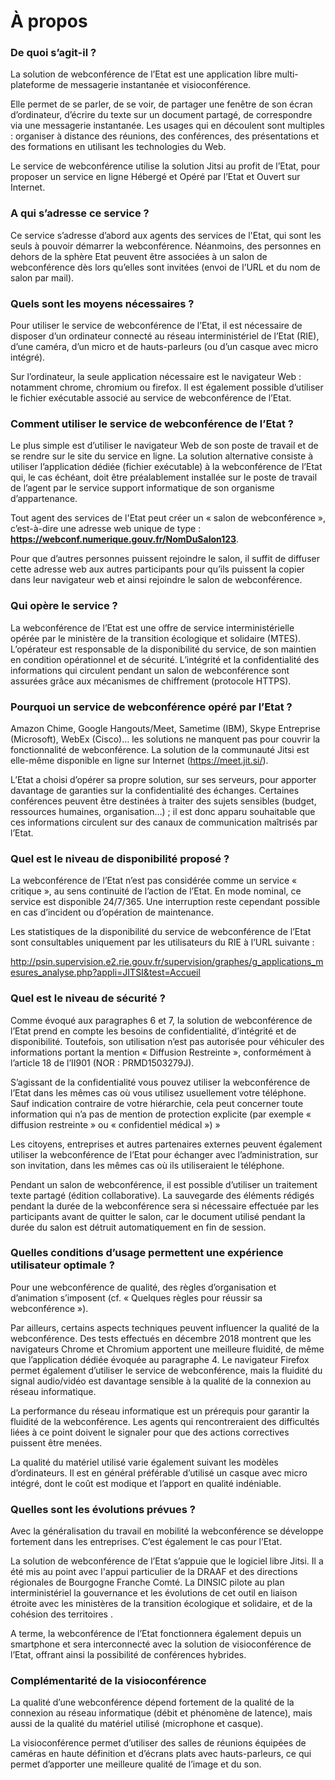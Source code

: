 # À propos

### De quoi s’agit-il ?

La solution de webconférence de l’Etat est une application libre multi-plateforme de messagerie instantanée et visioconférence.

Elle permet de se parler, de se voir, de partager une fenêtre de son écran d’ordinateur, d’écrire du texte sur un document partagé, de correspondre via une messagerie instantanée. Les usages qui en découlent sont multiples : organiser à distance des réunions, des conférences, des présentations et des formations en utilisant les technologies du Web.

Le service de webconférence utilise la solution Jitsi au profit de l’Etat, pour proposer un service en ligne Hébergé et Opéré par l’Etat et Ouvert sur Internet.

### A qui s’adresse ce service ?

Ce service s’adresse d’abord aux agents des services de l'Etat, qui sont les seuls à pouvoir démarrer la webconférence. Néanmoins, des personnes en dehors de la sphère Etat peuvent être associées à un salon de webconférence dès lors qu’elles sont invitées (envoi de l’URL et du nom de salon par mail).

### Quels sont les moyens nécessaires ?

Pour utiliser le service de webconférence de l’Etat, il est nécessaire de disposer d’un ordinateur connecté au réseau interministériel de l’Etat (RIE), d’une caméra, d’un micro et de hauts-parleurs (ou d’un casque avec micro intégré).

Sur l’ordinateur, la seule application nécessaire est le navigateur Web : notamment chrome, chromium ou firefox. Il est également possible d’utiliser le fichier exécutable associé au service de webconférence de l’Etat.

### Comment utiliser le service de webconférence de l’Etat ?

Le plus simple est d’utiliser le navigateur Web de son poste de travail et de se rendre sur le site du service en ligne. La solution alternative consiste à utiliser l’application dédiée (fichier exécutable) à la webconférence de l’Etat  qui, le cas échéant, doit être préalablement installée sur le poste de travail de l’agent par le service support informatique de son organisme d’appartenance.

Tout agent des services de l'Etat peut créer un « salon de webconférence », c’est-à-dire une adresse web unique de type  : **https://webconf.numerique.gouv.fr/NomDuSalon123**.

Pour que d’autres personnes puissent rejoindre le salon, il suffit de diffuser cette adresse web aux autres participants pour qu’ils puissent la copier dans leur navigateur web et ainsi rejoindre le salon de webconférence.

### Qui opère le service ?

La webconférence de l’Etat est une offre de service interministérielle opérée par le ministère de la transition écologique et solidaire (MTES). L’opérateur est responsable de la disponibilité du service, de son maintien en condition opérationnel et de sécurité. L’intégrité et la confidentialité des informations qui circulent pendant un salon de webconférence sont assurées grâce aux mécanismes de chiffrement (protocole HTTPS).

### Pourquoi un service de webconférence opéré par l’Etat ?

Amazon Chime, Google Hangouts/Meet, Sametime (IBM), Skype Entreprise (Microsoft), WebEx (Cisco)… les solutions ne manquent pas pour couvrir la fonctionnalité de webconférence. La solution de la communauté Jitsi est elle-même disponible en ligne sur Internet (https://meet.jit.si/).

L’Etat a choisi d’opérer sa propre solution, sur ses serveurs, pour apporter davantage de garanties sur la confidentialité des échanges. Certaines conférences peuvent être destinées à traiter des sujets sensibles (budget, ressources humaines, organisation…) ; il est donc apparu souhaitable que ces informations circulent sur des canaux de communication maîtrisés par l’Etat.

### Quel est le niveau de disponibilité proposé ?

La webconférence de l’Etat n’est pas considérée comme un service « critique », au sens continuité de l’action de l’Etat. En mode nominal, ce service est disponible 24/7/365. Une interruption reste cependant possible en cas d’incident ou d’opération de maintenance.

Les statistiques de la disponibilité du service de webconférence de l’Etat sont consultables uniquement par les utilisateurs du RIE à l’URL suivante :

http://psin.supervision.e2.rie.gouv.fr/supervision/graphes/g_applications_mesures_analyse.php?appli=JITSI&test=Accueil

### Quel est le niveau de sécurité ?

Comme évoqué aux paragraphes 6 et 7, la solution de webconférence de l’Etat prend en compte les besoins de confidentialité, d’intégrité et de disponibilité. Toutefois, son utilisation n’est pas autorisée pour véhiculer des informations portant la mention « Diffusion Restreinte », conformément à l’article 18 de l’II901 (NOR : PRMD1503279J).

S’agissant de la confidentialité vous pouvez utiliser la webconférence de l’Etat dans les mêmes cas où vous utilisez usuellement votre téléphone. Sauf indication contraire de votre hiérarchie, cela peut concerner toute information qui n’a pas de mention de protection explicite (par exemple « diffusion restreinte » ou « confidentiel médical ») »

Les citoyens, entreprises et autres partenaires externes peuvent également utiliser la webconférence de l’Etat pour échanger avec l’administration, sur son invitation, dans les mêmes cas où ils utiliseraient le téléphone. 

Pendant un salon de webconférence, il est possible d’utiliser un traitement texte partagé (édition collaborative). La sauvegarde des éléments rédigés pendant la durée de la webconférence sera si nécessaire effectuée par les participants avant de quitter le salon, car le document utilisé pendant la durée du salon est détruit automatiquement en fin de session.

### Quelles conditions d’usage permettent une expérience utilisateur optimale ?

Pour une webconférence de qualité, des règles d’organisation et d’animation s’imposent (cf. « Quelques règles pour réussir sa webconférence »).

Par ailleurs, certains aspects techniques peuvent influencer la qualité de la webconférence. Des tests effectués en décembre 2018 montrent que les navigateurs Chrome et Chromium apportent une meilleure fluidité, de même que l’application dédiée évoquée au paragraphe 4. Le navigateur Firefox permet également d’utiliser le service de webconférence, mais la fluidité du signal audio/vidéo est davantage sensible à la qualité de la connexion au réseau informatique.

La performance du réseau informatique est un prérequis pour garantir la fluidité de la webconférence. Les agents qui rencontreraient des difficultés liées à ce point doivent le signaler pour que des actions correctives puissent être menées.

La qualité du matériel utilisé varie également suivant les modèles d’ordinateurs. Il est en général préférable d’utilisé un casque avec micro intégré, dont le coût est modique et l’apport en qualité indéniable.

### Quelles sont les évolutions prévues ?

Avec la généralisation du travail en mobilité la webconférence se développe fortement dans les entreprises. C’est également le cas pour l’Etat.

La solution de webconférence de l’Etat s’appuie que le logiciel libre Jitsi. Il a été mis au point avec l'appui particulier de la DRAAF et des directions régionales de Bourgogne Franche Comté. La DINSIC pilote au plan interministériel la gouvernance et les évolutions de cet outil en liaison étroite avec les ministères de la transition écologique et solidaire, et de la cohésion des territoires .

A terme, la webconférence de l’Etat fonctionnera également depuis un smartphone et sera interconnecté avec la solution de visioconférence de l’Etat, offrant ainsi la possibilité de conférences hybrides.

### Complémentarité de la visioconférence

La qualité d’une webconférence dépend fortement de la qualité de la connexion au réseau informatique (débit et phénomène de latence), mais aussi de la qualité du matériel utilisé (microphone et casque).

La visioconférence permet d’utiliser des salles de réunions équipées de caméras en haute définition et d’écrans plats avec hauts-parleurs, ce qui permet d’apporter une meilleure qualité de l’image et du son.